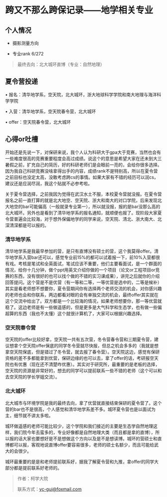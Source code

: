 # 跨又不那么跨保记录——地学相关专业

## 个人情况

- 摄影测量方向

- 专业rank 6/272

> 最终去向：北大城环直博（专业：自然地理）

## 夏令营投递

• 报名：清华地学系，空天院，北大城环，浙大地球科学学院和南大地理与海洋科学学院

• 入营：清华地学系，空天院春令营，北大城环

• offer：空天院春令营，北大城环

## 心得or吐槽

开始还是先说一下，对保研来说，我个人认为科研大于gpa大于竞赛，当然也会有一些难度很高的竞赛重要程度会高过成绩。说这个的意思是希望大家在还未到大三暑假之前，扩充自己的简历，好的科研老师们是会眼前一亮的，会给你很多选择。因为我自己科研竞赛没啥拿得出手的内容，成绩rank不是特别高，所以在夏令营之前目标也没定太高，没敢考虑跨cs的事情。如果大家有不错的经历可以润cs，建议还是应润尽润，我这个贴就不必参考啦。

关于夏令营选择，之前我因为觉得在武汉水土不服，本校夏令营就没报。在夏令营报名之前一直打算的就是北大地空、空天院、浙大和南大的对口学院，后来发现北大地空的bar可能偏高（一般就录专业第一），所以就没报，报的是bar没那么高的北大城环。另外也是看到了清华地学系的报名通知，就顺便也报了。现阶段大家夏令营普遍会比较海，对于想外保偏地学的同学来说，空天院、清北、浙大南大、北深清深都是可以报的。

### 清华地学系

清华地学系是我最早参加的营，是只有直博没有硕士的营，这个我莫得offer。清华地学系入营bar还可以，感觉专业前15%的都可以试着报一下，前10%入营都很有戏。考核是笔试和全英面试，笔试应该不重要，他们主要看面试，是一个群面的情况，给你十几分钟，做个ppt用英文介绍你做的一个项目（论文or工程项目or竞赛的东西，没有很好的也可以找个做的不错的实习课成果），讲完之后就你的介绍回答提问。这个营是不是优营（有一等和二等，一等优营是选中的，二等是候补）其实是看老师想不想要你，夏令营期间你有选择两个老师交流的机会，对你感兴趣的老师也会和你联系，两边都看对眼的会有单独交流的机会，最终offer其实就在这个交流中给出了。双方都是一个比较海的情况，如果老师想要你，那一等优营就稳了。这边老师是有一些做遥感的，但是更多是大气科学和生态学，也有做一些偏超算的东西（我也不太懂）这个就很计算机了，大家可以根据兴趣选择。

### 空天院春令营

空天院的offer比较好拿，空天院一共有五次营，冬令营春令营和三期夏令营，建议想拿个空天院offer保底的同学冬令营就尽快报，但总之机会多多的（我就是想拿空天院保底，但是错过了冬令营，就去报了春令营）。空天院这边，感觉有保研资格的差不多都能拿到优营，保研边缘的也可以去，拿了offer的话，考研报空天院也有优惠（现在还不清楚咋优惠）。其实对于研究所，最重要的是老板的选择，空天院的资源是非常好的，想去的同学可以提前联系一些不错的老师（这个可以和去空天院的学长学姐交流）。

### 北大城环

北大城市与环境学院是我的最终去向，拿了优营就直接结束保研的夏令营了。这个营的bar也不是很高，个人感觉和清华地学系差不多。城环夏令营也是以面试为主，细节就不讲太多啦。

城环做遥感的老师可能比较少，这个学院和我们接近的主要是生态学自然地理这样，我们院今年去蛮多的，专业好像都是自然地理大类（而且都是拿的直博），所以报的话大家也要想好是不是想做这个方向以及是不是想读博。城环的营硕士和直博都可以报，客观地说直博offer要容易很多，老师的硕士名额少，而且可能给武大的会很少。

城环最重要的是是和老师提前联系好，据我了解夏令营和九推，拿offer的同学大部分都是提前联系好老师的。



> 作者：柯学大院
>
> 联系方式：yc-gui@foxmail.com